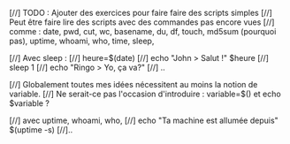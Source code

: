 

[//] TODO : Ajouter des exercices pour faire faire des scripts simples
[//] Peut être faire lire des scripts avec des commandes pas encore vues
[//] comme : date, pwd, cut, wc, basename, du, df, touch, md5sum (pourquoi pas), uptime, whoami, who, time, sleep,


[//] Avec sleep :
[//] heure=$(date)
[//] echo "John > Salut !" $heure
[//] sleep 1
[//] echo "Ringo > Yo, ça va?"
[//] ..


[//] Globalement toutes mes idées nécessitent au moins la notion de variable.
[//] Ne serait-ce pas l'occasion d'introduire : variable=$()  et echo $variable ?

[//] avec uptime, whoami, who,
[//] echo "Ta machine est allumée depuis" $(uptime -s)
[//]..
